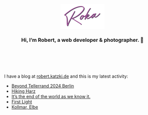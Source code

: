 <div align="center">
  <br>
  <br>
  <br>
  <br>
  <a href="https://robert.katzki.de/">
    <img width="140" src="https://github.com/ro-ka/ro-ka/blob/master/logo.svg" alt="Roka">
  </a>
  <br>
  <h3>Hi, I’m Robert, a web developer & photographer. 👋</h3>
 
  <br>
  <br>
  <br>
  <br>
</div>

I have a blog at [robert.katzki.de](https://robert.katzki.de/) and this is my latest activity:
<!-- BLOG-POST-LIST:START -->
- [Beyond Tellerrand 2024 Berlin](https://robert.katzki.de/posts/beyond-tellerrand-2024-berlin)
- [Hiking Harz](https://robert.katzki.de/photos/2024/hiking-harz)
- [It’s the end of the world as we know it.](https://robert.katzki.de/posts/it-s-the-end-of-the-world-as-we-know-it)
- [First Light](https://robert.katzki.de/photos/2024/first-light)
- [Kollmar, Elbe](https://robert.katzki.de/photos/2024/kollmar-elbe)
<!-- BLOG-POST-LIST:END -->
